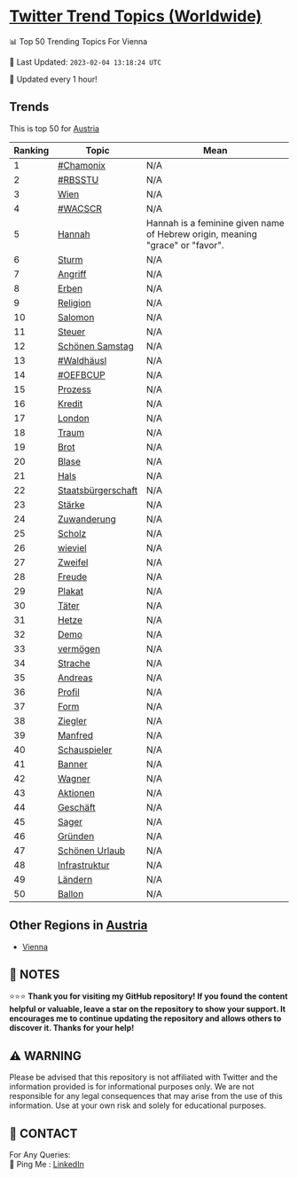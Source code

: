 [Twitter Trend Topics (Worldwide)](https://github.com/ErcinDedeoglu/Twitter-Trend-Topics)
==========


📊 Top 50 Trending Topics For Vienna

📆 Last Updated: `2023-02-04 13:18:24 UTC`

🔧 Updated every 1 hour!


## Trends

This is top 50 for [Austria](</Austria>)

| Ranking | Topic | Mean |
| ------- | ------------ | ------------ |
| 1 | [#Chamonix](http://twitter.com/search?q=%23Chamonix) | N/A |
| 2 | [#RBSSTU](http://twitter.com/search?q=%23RBSSTU) | N/A |
| 3 | [Wien](http://twitter.com/search?q=Wien) | N/A |
| 4 | [#WACSCR](http://twitter.com/search?q=%23WACSCR) | N/A |
| 5 | [Hannah](http://twitter.com/search?q=Hannah) | Hannah is a feminine given name of Hebrew origin, meaning "grace" or "favor". |
| 6 | [Sturm](http://twitter.com/search?q=Sturm) | N/A |
| 7 | [Angriff](http://twitter.com/search?q=Angriff) | N/A |
| 8 | [Erben](http://twitter.com/search?q=Erben) | N/A |
| 9 | [Religion](http://twitter.com/search?q=Religion) | N/A |
| 10 | [Salomon](http://twitter.com/search?q=Salomon) | N/A |
| 11 | [Steuer](http://twitter.com/search?q=Steuer) | N/A |
| 12 | [Schönen Samstag](http://twitter.com/search?q=Sch%c3%b6nen+Samstag) | N/A |
| 13 | [#Waldhäusl](http://twitter.com/search?q=%23Waldh%c3%a4usl) | N/A |
| 14 | [#OEFBCUP](http://twitter.com/search?q=%23OEFBCUP) | N/A |
| 15 | [Prozess](http://twitter.com/search?q=Prozess) | N/A |
| 16 | [Kredit](http://twitter.com/search?q=Kredit) | N/A |
| 17 | [London](http://twitter.com/search?q=London) | N/A |
| 18 | [Traum](http://twitter.com/search?q=Traum) | N/A |
| 19 | [Brot](http://twitter.com/search?q=Brot) | N/A |
| 20 | [Blase](http://twitter.com/search?q=Blase) | N/A |
| 21 | [Hals](http://twitter.com/search?q=Hals) | N/A |
| 22 | [Staatsbürgerschaft](http://twitter.com/search?q=Staatsb%c3%bcrgerschaft) | N/A |
| 23 | [Stärke](http://twitter.com/search?q=St%c3%a4rke) | N/A |
| 24 | [Zuwanderung](http://twitter.com/search?q=Zuwanderung) | N/A |
| 25 | [Scholz](http://twitter.com/search?q=Scholz) | N/A |
| 26 | [wieviel](http://twitter.com/search?q=wieviel) | N/A |
| 27 | [Zweifel](http://twitter.com/search?q=Zweifel) | N/A |
| 28 | [Freude](http://twitter.com/search?q=Freude) | N/A |
| 29 | [Plakat](http://twitter.com/search?q=Plakat) | N/A |
| 30 | [Täter](http://twitter.com/search?q=T%c3%a4ter) | N/A |
| 31 | [Hetze](http://twitter.com/search?q=Hetze) | N/A |
| 32 | [Demo](http://twitter.com/search?q=Demo) | N/A |
| 33 | [vermögen](http://twitter.com/search?q=verm%c3%b6gen) | N/A |
| 34 | [Strache](http://twitter.com/search?q=Strache) | N/A |
| 35 | [Andreas](http://twitter.com/search?q=Andreas) | N/A |
| 36 | [Profil](http://twitter.com/search?q=Profil) | N/A |
| 37 | [Form](http://twitter.com/search?q=Form) | N/A |
| 38 | [Ziegler](http://twitter.com/search?q=Ziegler) | N/A |
| 39 | [Manfred](http://twitter.com/search?q=Manfred) | N/A |
| 40 | [Schauspieler](http://twitter.com/search?q=Schauspieler) | N/A |
| 41 | [Banner](http://twitter.com/search?q=Banner) | N/A |
| 42 | [Wagner](http://twitter.com/search?q=Wagner) | N/A |
| 43 | [Aktionen](http://twitter.com/search?q=Aktionen) | N/A |
| 44 | [Geschäft](http://twitter.com/search?q=Gesch%c3%a4ft) | N/A |
| 45 | [Sager](http://twitter.com/search?q=Sager) | N/A |
| 46 | [Gründen](http://twitter.com/search?q=Gr%c3%bcnden) | N/A |
| 47 | [Schönen Urlaub](http://twitter.com/search?q=Sch%c3%b6nen+Urlaub) | N/A |
| 48 | [Infrastruktur](http://twitter.com/search?q=Infrastruktur) | N/A |
| 49 | [Ländern](http://twitter.com/search?q=L%c3%a4ndern) | N/A |
| 50 | [Ballon](http://twitter.com/search?q=Ballon) | N/A |



## Other Regions in [Austria](</Austria>)

* [Vienna](</Austria/Vienna.md>)



## 📝 NOTES

⭐⭐⭐ **Thank you for visiting my GitHub repository! If you found the content helpful or valuable, leave a star on the repository to show your support. It encourages me to continue updating the repository and allows others to discover it. Thanks for your help!**


## ⚠️ WARNING

Please be advised that this repository is not affiliated with Twitter and the information provided is for informational purposes only. We are not responsible for any legal consequences that may arise from the use of this information. Use at your own risk and solely for educational purposes.


## 📨 CONTACT

 For Any Queries:  
            🏓 Ping Me : [LinkedIn](https://www.linkedin.com/in/ercindedeoglu/)
